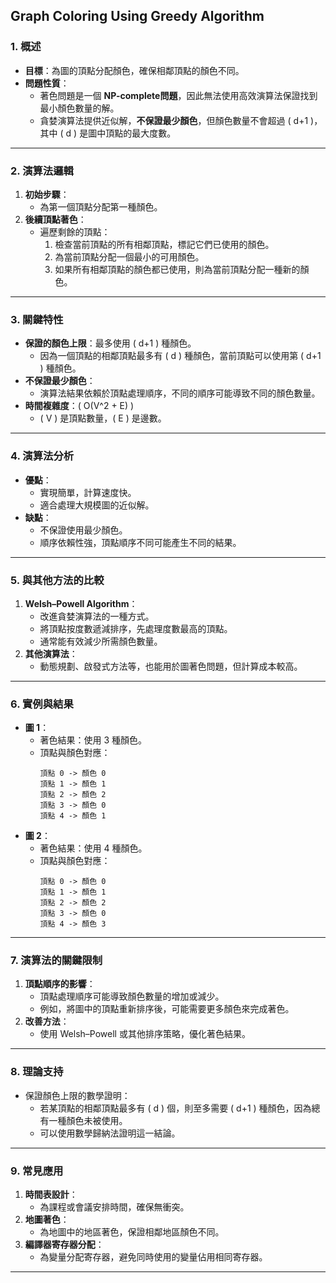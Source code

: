 ## **Graph Coloring Using Greedy Algorithm**

### **1. 概述**
- **目標**：為圖的頂點分配顏色，確保相鄰頂點的顏色不同。
- **問題性質**：
  - 著色問題是一個 **NP-complete問題**，因此無法使用高效演算法保證找到最小顏色數量的解。
  - 貪婪演算法提供近似解，**不保證最少顏色**，但顏色數量不會超過 \( d+1 \)，其中 \( d \) 是圖中頂點的最大度數。

---

### **2. 演算法邏輯**
1. **初始步驟**：
   - 為第一個頂點分配第一種顏色。
2. **後續頂點著色**：
   - 遍歷剩餘的頂點：
     1. 檢查當前頂點的所有相鄰頂點，標記它們已使用的顏色。
     2. 為當前頂點分配一個最小的可用顏色。
     3. 如果所有相鄰頂點的顏色都已使用，則為當前頂點分配一種新的顏色。

---

### **3. 關鍵特性**
- **保證的顏色上限**：最多使用 \( d+1 \) 種顏色。
  - 因為一個頂點的相鄰頂點最多有 \( d \) 種顏色，當前頂點可以使用第 \( d+1 \) 種顏色。
- **不保證最少顏色**：
  - 演算法結果依賴於頂點處理順序，不同的順序可能導致不同的顏色數量。
- **時間複雜度**：\( O(V^2 + E) \)
  - \( V \) 是頂點數量，\( E \) 是邊數。

---

### **4. 演算法分析**
- **優點**：
  - 實現簡單，計算速度快。
  - 適合處理大規模圖的近似解。
- **缺點**：
  - 不保證使用最少顏色。
  - 順序依賴性強，頂點順序不同可能產生不同的結果。

---

### **5. 與其他方法的比較**
1. **Welsh–Powell Algorithm**：
   - 改進貪婪演算法的一種方式。
   - 將頂點按度數遞減排序，先處理度數最高的頂點。
   - 通常能有效減少所需顏色數量。
2. **其他演算法**：
   - 動態規劃、啟發式方法等，也能用於圖著色問題，但計算成本較高。

---

### **6. 實例與結果**
- **圖 1**：
  - 著色結果：使用 3 種顏色。
  - 頂點與顏色對應：
    ```
    頂點 0 -> 顏色 0
    頂點 1 -> 顏色 1
    頂點 2 -> 顏色 2
    頂點 3 -> 顏色 0
    頂點 4 -> 顏色 1
    ```
- **圖 2**：
  - 著色結果：使用 4 種顏色。
  - 頂點與顏色對應：
    ```
    頂點 0 -> 顏色 0
    頂點 1 -> 顏色 1
    頂點 2 -> 顏色 2
    頂點 3 -> 顏色 0
    頂點 4 -> 顏色 3
    ```

---

### **7. 演算法的關鍵限制**
1. **頂點順序的影響**：
   - 頂點處理順序可能導致顏色數量的增加或減少。
   - 例如，將圖中的頂點重新排序後，可能需要更多顏色來完成著色。
2. **改善方法**：
   - 使用 Welsh–Powell 或其他排序策略，優化著色結果。

---

### **8. 理論支持**
- 保證顏色上限的數學證明：
  - 若某頂點的相鄰頂點最多有 \( d \) 個，則至多需要 \( d+1 \) 種顏色，因為總有一種顏色未被使用。
  - 可以使用數學歸納法證明這一結論。

---

### **9. 常見應用**
1. **時間表設計**：
   - 為課程或會議安排時間，確保無衝突。
2. **地圖著色**：
   - 為地圖中的地區著色，保證相鄰地區顏色不同。
3. **編譯器寄存器分配**：
   - 為變量分配寄存器，避免同時使用的變量佔用相同寄存器。

---

